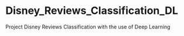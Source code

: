 # Disney_Reviews_Classification_DL
Project Disney Reviews Classification with the use of Deep Learning
